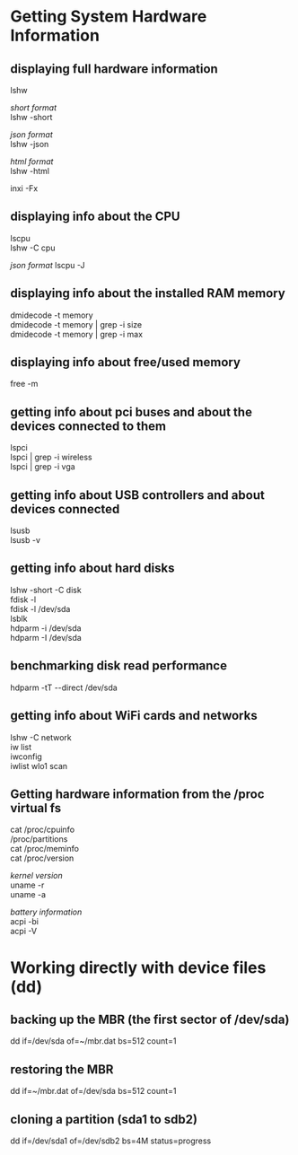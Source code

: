 # Getting System Hardware Information

## displaying full hardware information

lshw

_short format_  
lshw -short

_json format_  
lshw -json

_html format_  
lshw -html

inxi -Fx

## displaying info about the CPU

lscpu  
lshw -C cpu

_json format_
lscpu -J

## displaying info about the installed RAM memory

dmidecode -t memory  
dmidecode -t memory | grep -i size  
dmidecode -t memory | grep -i max

## displaying info about free/used memory

free -m

## getting info about pci buses and about the devices connected to them

lspci  
lspci | grep -i wireless  
lspci | grep -i vga

## getting info about USB controllers and about devices connected

lsusb  
lsusb -v

## getting info about hard disks

lshw -short -C disk  
fdisk -l  
fdisk -l /dev/sda  
lsblk  
hdparm -i /dev/sda  
hdparm -I /dev/sda

## benchmarking disk read performance

hdparm -tT --direct /dev/sda

## getting info about WiFi cards and networks

lshw -C network  
iw list  
iwconfig  
iwlist wlo1 scan

## Getting hardware information from the /proc virtual fs

cat /proc/cpuinfo  
/proc/partitions  
cat /proc/meminfo  
cat /proc/version

_kernel version_  
uname -r  
uname -a

_battery information_  
acpi -bi  
acpi -V

# Working directly with device files (dd)

## backing up the MBR (the first sector of /dev/sda)

dd if=/dev/sda of=~/mbr.dat bs=512 count=1

## restoring the MBR

dd if=~/mbr.dat of=/dev/sda bs=512 count=1

## cloning a partition (sda1 to sdb2)

dd if=/dev/sda1 of=/dev/sdb2 bs=4M status=progress
